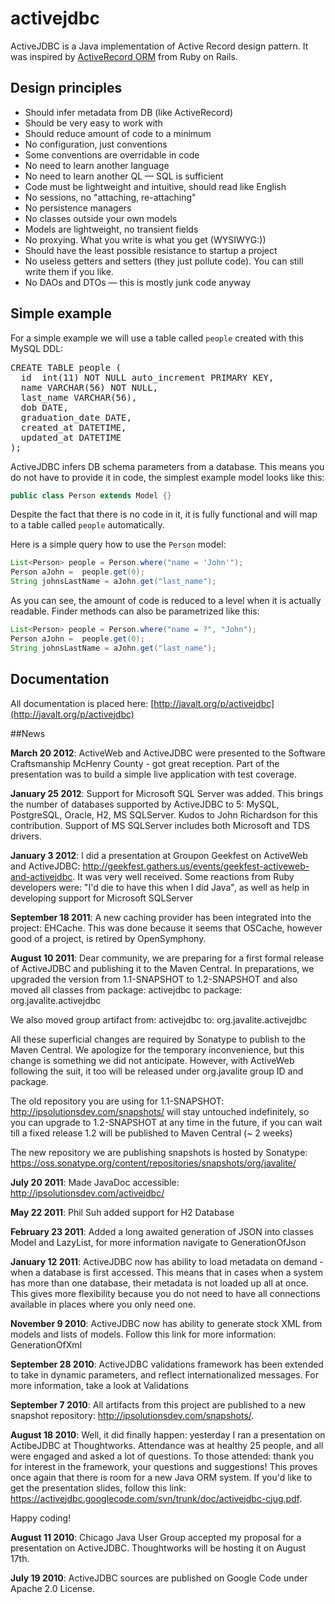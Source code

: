 activejdbc
==========


ActiveJDBC is a Java implementation of Active Record design pattern. 
It was inspired by [ActiveRecord ORM](https://github.com/rails/rails/tree/master/activerecord) from Ruby on Rails.

## Design principles
* Should infer metadata from DB (like ActiveRecord)
* Should be very easy to work with
* Should reduce amount of code to a minimum
* No configuration, just conventions
* Some conventions are overridable in code
* No need to learn another language
* No need to learn another QL &mdash; SQL is sufficient
* Code must be lightweight and intuitive, should read like English
* No sessions, no "attaching, re-attaching"
* No persistence managers
* No classes outside your own models
* Models are lightweight, no transient fields
* No proxying. What you write is what you get (WYSIWYG:))
* Should have the least possible resistance to startup a project
* No useless getters and setters (they just pollute code). You can still write them if you like.
* No DAOs and DTOs &mdash; this is mostly junk code anyway

## Simple example

For a simple example we will use a table called `people` created with this MySQL DDL:

<pre>
CREATE TABLE people (
  id  int(11) NOT NULL auto_increment PRIMARY KEY, 
  name VARCHAR(56) NOT NULL, 
  last_name VARCHAR(56), 
  dob DATE, 
  graduation_date DATE, 
  created_at DATETIME, 
  updated_at DATETIME
);
</pre>

ActiveJDBC infers DB schema parameters from a database. This means you do not have to provide it in code, the simplest example model looks like this:

```java
public class Person extends Model {}
```

Despite the fact that there is no code in it, it is fully functional and will map to a table called `people` automatically.

Here is a simple query how to use the `Person` model:
 
```Java
List<Person> people = Person.where("name = 'John'");
Person aJohn =  people.get(0);
String johnsLastName = aJohn.get("last_name");
```

As you can see, the amount of code is reduced to a level when it is actually readable. Finder methods can also be parametrized like this:

```Java
List<Person> people = Person.where("name = ?", "John");
Person aJohn =  people.get(0);
String johnsLastName = aJohn.get("last_name");
```

## Documentation
All documentation is  placed here: [http://javalt.org/p/activejdbc](http://javalt.org/p/activejdbc)

##News

__March 20 2012__: ActiveWeb and ActiveJDBC were presented to the Software Craftsmanship McHenry County - got great reception. Part of the presentation was to build a simple live application with test coverage.

__January 25 2012__: Support for Microsoft SQL Server was added. This brings the number of databases supported by ActiveJDBC to 5: MySQL, PostgreSQL, Oracle, H2, MS SQLServer. Kudos to John Richardson for this contribution. Support of MS SQLServer includes both Microsoft and TDS drivers.

__January 3 2012__: I did a presentation at Groupon Geekfest on ActiveWeb and ActiveJDBC: http://geekfest.gathers.us/events/geekfest-activeweb-and-activejdbc. It was very well received. Some reactions from Ruby developers were: "I'd die to have this when I did Java", as well as help in developing support for Microsoft SQLServer

__September 18 2011__: A new caching provider has been integrated into the project: EHCache. This was done because it seems that OSCache, however good of a project, is retired by OpenSymphony.

__August 10 2011__: Dear community, we are preparing for a first formal release of ActiveJDBC and publishing it to the Maven Central. In preparations, we upgraded the version from 1.1-SNAPSHOT to 1.2-SNAPSHOT and also moved all classes from package: activejdbc to package: org.javalite.activejdbc

We also moved group artifact from: activejdbc to: org.javalite.activejdbc

All these superficial changes are required by Sonatype to publish to the Maven Central. We apologize for the temporary inconvenience, but this change is something we did not anticipate. However, with ActiveWeb following the suit, it too will be released under org.javalite group ID and package.

The old repository you are using for 1.1-SNAPSHOT: http://ipsolutionsdev.com/snapshots/ will stay untouched indefinitely, so you can upgrade to 1.2-SNAPSHOT at any time in the future, if you can wait till a fixed release 1.2 will be published to Maven Central (~ 2 weeks)

The new repository we are publishing snapshots is hosted by Sonatype: https://oss.sonatype.org/content/repositories/snapshots/org/javalite/

__July 20 2011__: Made JavaDoc accessible: http://ipsolutionsdev.com/activejdbc/

__May 22 2011__: Phil Suh added support for H2 Database

__February 23 2011__: Added a long awaited generation of JSON into classes Model and LazyList, for more information navigate to GenerationOfJson

__January 12 2011__: ActiveJDBC now has ability to load metadata on demand - when a database is first accessed. This means that in cases when a system has more than one database, their metadata is not loaded up all at once. This gives more flexibility because you do not need to have all connections available in places where you only need one.

__November 9 2010__: ActiveJDBC now has ability to generate stock XML from models and lists of models. Follow this link for more information: GenerationOfXml

__September 28 2010__: ActiveJDBC validations framework has been extended to take in dynamic parameters, and reflect internationalized messages. For more information, take a look at Validations

__September 7 2010__: All artifacts from this project are published to a new snapshot repository: http://ipsolutionsdev.com/snapshots/.

__August 18 2010__: Well, it did finally happen: yesterday I ran a presentation on ActibeJDBC at Thoughtworks. Attendance was at healthy 25 people, and all were engaged and asked a lot of questions. To those attended: thank you for interest in the framework, your questions and suggestions! This proves once again that there is room for a new Java ORM system. If you'd like to get the presentation slides, follow this link: https://activejdbc.googlecode.com/svn/trunk/doc/activejdbc-cjug.pdf.

Happy coding!

__August 11 2010__: Chicago Java User Group accepted my proposal for a presentation on ActiveJDBC. Thoughtworks will be hosting it on August 17th.

__July 19 2010__: ActiveJDBC sources are published on Google Code under Apache 2.0 License.
